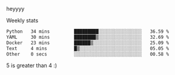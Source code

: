heyyyy

Weekly stats
<!--START_SECTION:waka-->

```txt
Python   34 mins         █████████░░░░░░░░░░░░░░░░   36.59 %
YAML     30 mins         ████████▒░░░░░░░░░░░░░░░░   32.69 %
Docker   23 mins         ██████▒░░░░░░░░░░░░░░░░░░   25.09 %
Text     4 mins          █▒░░░░░░░░░░░░░░░░░░░░░░░   05.05 %
Other    0 secs          ░░░░░░░░░░░░░░░░░░░░░░░░░   00.58 %
```

<!--END_SECTION:waka-->
5 is greater than 4 :)

